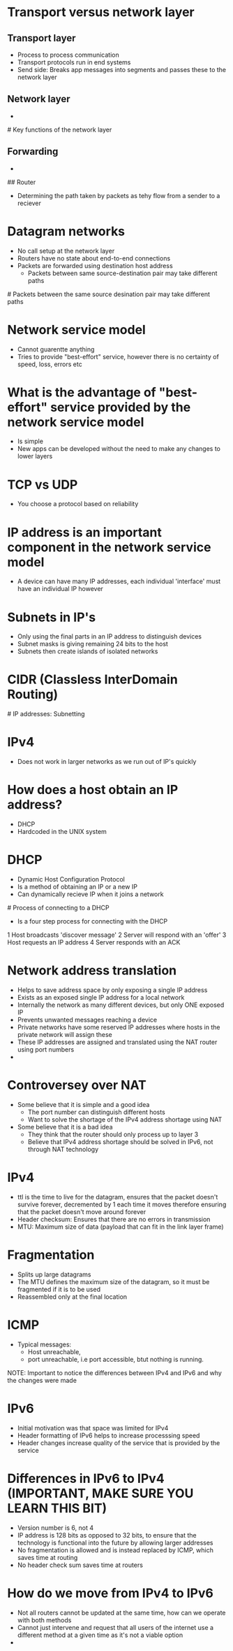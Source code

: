 # Transport versus network layer

## Transport layer
- Process to process communication
- Transport protocols run in end systems
- Send side: Breaks app messages into segments and passes these to the network layer

## Network layer
- 

# Key functions of the network layer
## Forwarding
- 

## Router
- Determining the path taken by packets as tehy flow from a sender to a reciever

# Datagram networks
- No call setup at the network layer
- Routers have no state about end-to-end connections
- Packets are forwarded using destination host address
	- Packets between same source-destination pair may take different paths

# Packets between the same source desination pair may take different paths

# Network service model
- Cannot guarentte anything
- Tries to provide "best-effort" service, however there is no certainty of speed, loss, errors etc

# What is the advantage of "best-effort" service provided by the network service model
- Is simple 
- New apps can be developed without the need to make any changes to lower layers

# TCP vs UDP
- You choose a protocol based on reliability

# IP address is an important component in the network service model
- A device can have many IP addresses, each individual 'interface' must have an individual IP however

# Subnets in IP's
- Only using the final parts in an IP address to distinguish devices
- Subnet masks is giving remaining 24 bits to the host
- Subnets then create islands of isolated networks

# CIDR (Classless InterDomain Routing)

# IP addresses: Subnetting

# IPv4
- Does not work in larger networks as we run out of IP's quickly

# How does a host obtain an IP address?
- DHCP
- Hardcoded in the UNIX system

# DHCP
- Dynamic Host Configuration Protocol
- Is a method of obtaining an IP or a new IP
- Can dynamically recieve IP when it joins a network

# Process of connecting to a DHCP
- Is a four step process for connecting with the DHCP

1 Host broadcasts 'discover message' 
2 Server will respond with an 'offer'
3 Host requests an IP address
4 Server responds with an ACK

# Network address translation
- Helps to save address space by only exposing a single IP address
- Exists as an exposed single IP address for a local network
- Internally the network as many different devices, but only ONE exposed IP
- Prevents unwanted messages reaching a device
- Private networks have some reserved IP addresses where hosts in the private network will assign these
- These IP addresses are assigned and translated using the NAT router using port numbers
- 

# Controversey over NAT
- Some believe that it is simple and a good idea
	- The port number can distinguish different hosts
	- Want to solve the shortage of the IPv4 address shortage using NAT
- Some believe that it is a bad idea
	- They think that the router should only process up to layer 3
	- Believe that IPv4 address shortage should be solved in IPv6, not through NAT technology

# IPv4
- ttl is the time to live for the datagram, ensures that the packet doesn't survive forever, decremented by 1 each time it moves therefore ensuring that the packet doesn't move around forever
- Header checksum: Ensures that there are no errors in transmission
- MTU: Maximum size of data (payload that can fit in the link layer frame)

# Fragmentation
- Splits up large datagrams
- The MTU defines the maximum size of the datagram, so it must be fragmented if it is to be used
- Reassembled only at the final location

# ICMP
- Typical messages:
	- Host unreachable, 
	- port unreachable, i.e port accessible, btut nothing is running.

NOTE: Important to notice the differences between IPv4 and IPv6 and why the changes were made

# IPv6 
- Initial motivation was that space was limited for IPv4
- Header formatting of IPv6 helps to increase processsing speed
- Header changes increase quality of the service that is provided by the service

# Differences in IPv6 to IPv4 (IMPORTANT, MAKE SURE YOU LEARN THIS BIT)
- Version number is 6, not 4
- IP address is 128 bits as opposed to 32 bits, to ensure that the technology is functional into the future by allowing larger addresses
- No fragmentation is allowed and is instead replaced by ICMP, which saves time at routing
- No header check sum saves time at routers

# How do we move from IPv4 to IPv6
- Not all routers cannot be updated at the same time, how can we operate with both methods
- Cannot just intervene and request that all users of the internet use a different method at a given time as it's not a viable option
- 




















